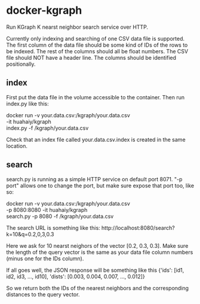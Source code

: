 # docker-kgraph

Run KGraph K nearst neighbor search service over HTTP. 

Currently only indexing and searching of one CSV data file is supported. The first column of the data file should be some kind of IDs of the rows to be indexed. The rest of the columns should all be float numbers. The CSV file should NOT have a header line. The columns should be identified positionally.

## index

First put the data file in the volume accessible to the container. Then run index.py like this: 

  docker run  -v your.data.csv:/kgraph/your.data.csv \
              -it huahaiy/kgraph  \
              index.py -f /kgraph/your.data.csv

Check that an index file called your.data.csv.index is created in the same location.

## search

search.py is running as a simple HTTP service on default port 8071. "-p port" allows one to change the port, but make sure expose that port too, like so:

  docker run  -v your.data.csv:/kgraph/your.data.csv \
              -p 8080:8080
              -it huahaiy/kgraph  \
              search.py -p 8080 -f /kgraph/your.data.csv

The search URL is something like this: 
  http://localhost:8080/search?k=10&q=0.2,0,3,0.3

Here we ask for 10 nearst neighors of the vector [0.2, 0.3, 0.3]. Make sure the length of the query vector is the same as your data file column numbers (minus one for the IDs column).

If all goes well, the JSON response will be something like this 
  {'ids': [id1, id2, id3, ..., id10], 
   'dists': [0.003, 0.004, 0.007, ..., 0.012]}

So we return both the IDs of the nearest neighbors and the corresponding distances to the query vector.
